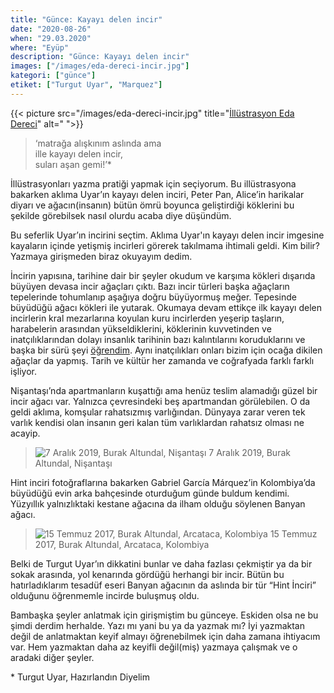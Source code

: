 ```yaml
---
title: "Günce: Kayayı delen incir"
date: "2020-08-26"
when: "29.03.2020"
where: "Eyüp"
description: "Günce: Kayayı delen incir"
images: ["/images/eda-dereci-incir.jpg"]
kategori: ["günce"]
etiket: ["Turgut Uyar", "Marquez"]
---
```


{{< picture src="/images/eda-dereci-incir.jpg" title="[İllüstrasyon Eda Dereci](https://www.instagram.com/p/B21qmwxAaa7/)" alt=" ">}}

> ‘matrağa alışkınım aslında ama  
> ille kayayı delen incir,  
> suları aşan gemi!’\*

İllüstrasyonları yazma pratiği yapmak için seçiyorum. Bu illüstrasyona bakarken aklıma Uyar’ın kayayı delen inciri, Peter Pan, Alice’in harikalar diyarı ve ağacın(insanın) bütün ömrü boyunca geliştirdiği köklerini bu şekilde görebilsek nasıl olurdu acaba diye düşündüm.

<!--more-->

Bu seferlik Uyar’ın incirini seçtim. Aklıma Uyar'ın kayayı delen incir imgesine kayaların içinde yetişmiş incirleri görerek takılmama ihtimali geldi. Kim bilir? Yazmaya girişmeden biraz okuyayım dedim.

İncirin yapısına, tarihine dair bir şeyler okudum ve karşıma kökleri dışarıda büyüyen devasa incir ağaçları çıktı. Bazı incir türleri başka ağaçların tepelerinde tohumlanıp aşağıya doğru büyüyormuş meğer. Tepesinde büyüdüğü ağacı kökleri ile yutarak. Okumaya devam ettikçe ilk kayayı delen incirlerin kral mezarlarına koyulan kuru incirlerden yeşerip taşların, harabelerin arasından yükseldiklerini, köklerinin kuvvetinden ve inatçılıklarından dolayı insanlık tarihinin bazı kalıntılarını koruduklarını ve başka bir sürü şeyi [öğrendim](https://www.bbc.com/turkce/vert-earth-38680161). Aynı inatçılıkları onları bizim için ocağa dikilen ağaçlar da yapmış. Tarih ve kültür her zamanda ve coğrafyada farklı farklı işliyor.

Nişantaşı’nda apartmanların kuşattığı ama henüz teslim alamadığı güzel bir incir ağacı var. Yalnızca çevresindeki beş apartmandan görülebilen. O da geldi aklıma, komşular rahatsızmış varlığından. Dünyaya zarar veren tek varlık kendisi olan insanın geri kalan tüm varlıklardan rahatsız olması ne acayip.

> ![7 Aralık 2019, Burak Altundal, Nişantaşı](/images/incir-nisantasi.jpg) 7 Aralık 2019, Burak Altundal, Nişantaşı

Hint inciri fotoğraflarına bakarken Gabriel García Márquez’in Kolombiya’da büyüdüğü evin arka bahçesinde oturduğum günde buldum kendimi. Yüzyıllık yalnızlıktaki kestane ağacına da ilham olduğu söylenen Banyan ağacı.

> ![15 Temmuz 2017, Burak Altundal, Arcataca, Kolombiya](/images/banyan-marquez.jpg) 15 Temmuz 2017, Burak Altundal, Arcataca, Kolombiya

Belki de Turgut Uyar’ın dikkatini bunlar ve daha fazlası çekmiştir ya da bir sokak arasında, yol kenarında gördüğü herhangi bir incir. Bütün bu hatırladıklarım tesadüf eseri Banyan ağacının da aslında bir tür “Hint İnciri” olduğunu öğrenmemle incirde buluşmuş oldu.

Bambaşka şeyler anlatmak için girişmiştim bu günceye. Eskiden olsa ne bu şimdi derdim herhalde. Yazı mı yani bu ya da yazmak mı? İyi yazmaktan değil de anlatmaktan keyif almayı öğrenebilmek için daha zamana ihtiyacım var. Hem yazmaktan daha az keyifli değil(miş) yazmaya çalışmak ve o aradaki diğer şeyler.

\* Turgut Uyar, Hazırlandın Diyelim
